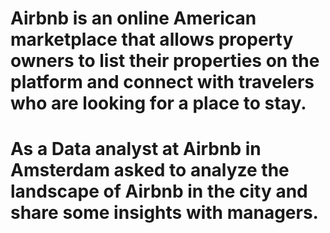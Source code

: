 # Airbnb is an online American marketplace that allows property owners to list their properties on the platform and connect with travelers who are looking for a place to stay. 
# As a Data analyst at Airbnb in Amsterdam asked to analyze the landscape of Airbnb in the city and share some insights with managers.

